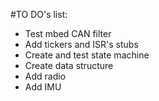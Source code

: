 #TO DO's list:
- Test mbed CAN filter
- Add tickers and ISR's stubs
- Create and test state machine
- Create data structure
- Add radio
- Add IMU

